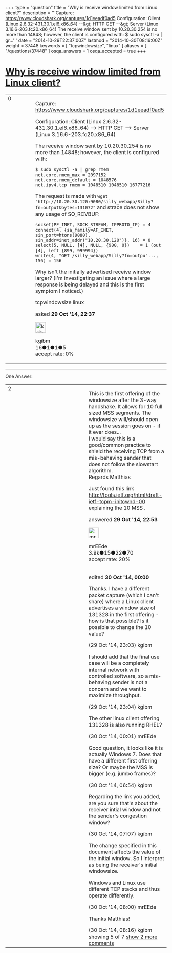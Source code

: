 +++
type = "question"
title = "Why is receive window limited from Linux client?"
description = '''Capture: https://www.cloudshark.org/captures/1d1eeadf0ad5 Configuration: Client (Linux 2.6.32-431.30.1.el6.x86_64) --&amp;gt; HTTP GET --&amp;gt; Server (Linux 3.16.6-203.fc20.x86_64) The receive window sent by 10.20.30.254 is no more than 14848; however, the client is configured with: $ sudo sysctl -a | gr...'''
date = "2014-10-29T22:37:00Z"
lastmod = "2014-10-30T08:16:00Z"
weight = 37448
keywords = [ "tcpwindowsize", "linux" ]
aliases = [ "/questions/37448" ]
osqa_answers = 1
osqa_accepted = true
+++

<div class="headNormal">

# [Why is receive window limited from Linux client?](/questions/37448/why-is-receive-window-limited-from-linux-client)

</div>

<div id="main-body">

<div id="askform">

<table id="question-table" style="width:100%;"><colgroup><col style="width: 50%" /><col style="width: 50%" /></colgroup><tbody><tr class="odd"><td style="width: 30px; vertical-align: top"><div class="vote-buttons"><span id="post-37448-upvote" class="ajax-command post-vote up" rel="nofollow" title="I like this post (click again to cancel)"> </span><div id="post-37448-score" class="post-score" title="current number of votes">0</div><span id="post-37448-downvote" class="ajax-command post-vote down" rel="nofollow" title="I dont like this post (click again to cancel)"> </span> <span id="favorite-mark" class="ajax-command favorite-mark" rel="nofollow" title="mark/unmark this question as favorite (click again to cancel)"> </span><div id="favorite-count" class="favorite-count"></div></div></td><td><div id="item-right"><div class="question-body"><p>Capture: <a href="https://www.cloudshark.org/captures/1d1eeadf0ad5">https://www.cloudshark.org/captures/1d1eeadf0ad5</a></p><p>Configuration: Client (Linux 2.6.32-431.30.1.el6.x86_64) --&gt; HTTP GET --&gt; Server (Linux 3.16.6-203.fc20.x86_64)</p><p>The receive window sent by 10.20.30.254 is no more than 14848; however, the client is configured with:</p><pre><code>$ sudo sysctl -a | grep rmem
net.core.rmem_max = 2097152
net.core.rmem_default = 1048576
net.ipv4.tcp_rmem = 1048510 1048510 16777216</code></pre><p>The request is made with <code>wget "http://10.20.30.120:9080/silly_webapp/Silly?fn=output&amp;bytes=131072"</code> and strace does not show any usage of SO_RCVBUF:</p><pre><code>socket(PF_INET, SOCK_STREAM, IPPROTO_IP) = 4
connect(4, {sa_family=AF_INET, sin_port=htons(9080), sin_addr=inet_addr(&quot;10.20.30.120&quot;)}, 16) = 0
select(5, NULL, [4], NULL, {900, 0})    = 1 (out [4], left {899, 999994})
write(4, &quot;GET /silly_webapp/Silly?fn=outpu&quot;..., 156) = 156</code></pre><p>Why isn't the initially advertised receive window larger? (I'm investigating an issue where a large response is being delayed and this is the first symptom I noticed.)</p></div><div id="question-tags" class="tags-container tags"><span class="post-tag tag-link-tcpwindowsize" rel="tag" title="see questions tagged &#39;tcpwindowsize&#39;">tcpwindowsize</span> <span class="post-tag tag-link-linux" rel="tag" title="see questions tagged &#39;linux&#39;">linux</span></div><div id="question-controls" class="post-controls"></div><div class="post-update-info-container"><div class="post-update-info post-update-info-user"><p>asked <strong>29 Oct '14, 22:37</strong></p><img src="https://secure.gravatar.com/avatar/22c069d7e35bcdeae3046090e5c307e8?s=32&amp;d=identicon&amp;r=g" class="gravatar" width="32" height="32" alt="kgibm&#39;s gravatar image" /><p><span>kgibm</span><br />
<span class="score" title="16 reputation points">16</span><span title="1 badges"><span class="badge1">●</span><span class="badgecount">1</span></span><span title="1 badges"><span class="silver">●</span><span class="badgecount">1</span></span><span title="5 badges"><span class="bronze">●</span><span class="badgecount">5</span></span><br />
<span class="accept_rate" title="Rate of the user&#39;s accepted answers">accept rate:</span> <span title="kgibm has no accepted answers">0%</span></p></div></div><div id="comments-container-37448" class="comments-container"></div><div id="comment-tools-37448" class="comment-tools"></div><div class="clear"></div><div id="comment-37448-form-container" class="comment-form-container"></div><div class="clear"></div></div></td></tr></tbody></table>

------------------------------------------------------------------------

<div class="tabBar">

<span id="sort-top"></span>

<div class="headQuestions">

One Answer:

</div>

</div>

<span id="37449"></span>

<div id="answer-container-37449" class="answer accepted-answer">

<table style="width:100%;"><colgroup><col style="width: 50%" /><col style="width: 50%" /></colgroup><tbody><tr class="odd"><td style="width: 30px; vertical-align: top"><div class="vote-buttons"><span id="post-37449-upvote" class="ajax-command post-vote up" rel="nofollow" title="I like this post (click again to cancel)"> </span><div id="post-37449-score" class="post-score" title="current number of votes">2</div><span id="post-37449-downvote" class="ajax-command post-vote down" rel="nofollow" title="I dont like this post (click again to cancel)"> </span> <span class="accept-answer on" rel="nofollow" title="kgibm has selected this answer as the correct answer"> </span></div></td><td><div class="item-right"><div class="answer-body"><p>This is the first offering of the windowsize after the 3-way handshake. It allows for 10 full sized MSS segments. The windowsize will/should open up as the session goes on - if it ever does...<br />
I would say this is a good/common practice to shield the receiving TCP from a mis-behaving sender that does not follow the slowstart algorithm.<br />
Regards Matthias</p><p>Just found this link <a href="http://tools.ietf.org/html/draft-ietf-tcpm-initcwnd-00">http://tools.ietf.org/html/draft-ietf-tcpm-initcwnd-00</a> explaining the 10 MSS .</p></div><div class="answer-controls post-controls"></div><div class="post-update-info-container"><div class="post-update-info post-update-info-user"><p>answered <strong>29 Oct '14, 22:53</strong></p><img src="https://secure.gravatar.com/avatar/5500bd1decb766660522dfb347eedc49?s=32&amp;d=identicon&amp;r=g" class="gravatar" width="32" height="32" alt="mrEEde&#39;s gravatar image" /><p><span>mrEEde</span><br />
<span class="score" title="3892 reputation points"><span>3.9k</span></span><span title="15 badges"><span class="badge1">●</span><span class="badgecount">15</span></span><span title="22 badges"><span class="silver">●</span><span class="badgecount">22</span></span><span title="70 badges"><span class="bronze">●</span><span class="badgecount">70</span></span><br />
<span class="accept_rate" title="Rate of the user&#39;s accepted answers">accept rate:</span> <span title="mrEEde has 48 accepted answers">20%</span> </br></br></p></div><div class="post-update-info post-update-info-edited"><p><span> edited <strong>30 Oct '14, 00:00</strong> </span></p></div></div><div id="comments-container-37449" class="comments-container"><span id="37450"></span><div id="comment-37450" class="comment"><div id="post-37450-score" class="comment-score"></div><div class="comment-text"><p>Thanks. I have a different packet capture (which I can't share) where a Linux client advertises a window size of 131328 in the first offering - how is that possible? Is it possible to change the 10 value?</p></div><div id="comment-37450-info" class="comment-info"><span class="comment-age">(29 Oct '14, 23:03)</span> <span class="comment-user userinfo">kgibm</span></div></div><span id="37451"></span><div id="comment-37451" class="comment"><div id="post-37451-score" class="comment-score"></div><div class="comment-text"><p>I should add that the final use case will be a completely internal network with controlled software, so a mis-behaving sender is not a concern and we want to maximize throughput.</p></div><div id="comment-37451-info" class="comment-info"><span class="comment-age">(29 Oct '14, 23:04)</span> <span class="comment-user userinfo">kgibm</span></div></div><span id="37454"></span><div id="comment-37454" class="comment"><div id="post-37454-score" class="comment-score"></div><div class="comment-text"><p>The other linux client offering 131328 is also running RHEL?</p></div><div id="comment-37454-info" class="comment-info"><span class="comment-age">(30 Oct '14, 00:01)</span> <span class="comment-user userinfo">mrEEde</span></div></div><span id="37459"></span><div id="comment-37459" class="comment"><div id="post-37459-score" class="comment-score"></div><div class="comment-text"><p>Good question, it looks like it is actually Windows 7. Does that have a different first offering size? Or maybe the MSS is bigger (e.g. jumbo frames)?</p></div><div id="comment-37459-info" class="comment-info"><span class="comment-age">(30 Oct '14, 06:54)</span> <span class="comment-user userinfo">kgibm</span></div></div><span id="37461"></span><div id="comment-37461" class="comment"><div id="post-37461-score" class="comment-score"></div><div class="comment-text"><p>Regarding the link you added, are you sure that's about the receiver intial window and not the sender's congestion window?</p></div><div id="comment-37461-info" class="comment-info"><span class="comment-age">(30 Oct '14, 07:07)</span> <span class="comment-user userinfo">kgibm</span></div></div><span id="37466"></span><div id="comment-37466" class="comment not_top_scorer"><div id="post-37466-score" class="comment-score"></div><div class="comment-text"><p>The change specified in this document affects the value of the initial window. So I interpret as being the receiver's initial windowsize.</p><p>Windows and Linux use different TCP stacks and thus operate differently.</p></div><div id="comment-37466-info" class="comment-info"><span class="comment-age">(30 Oct '14, 08:00)</span> <span class="comment-user userinfo">mrEEde</span></div></div><span id="37468"></span><div id="comment-37468" class="comment not_top_scorer"><div id="post-37468-score" class="comment-score"></div><div class="comment-text"><p>Thanks Matthias!</p></div><div id="comment-37468-info" class="comment-info"><span class="comment-age">(30 Oct '14, 08:16)</span> <span class="comment-user userinfo">kgibm</span></div></div></div><div id="comment-tools-37449" class="comment-tools"><span class="comments-showing"> showing 5 of 7 </span> <a href="#" class="show-all-comments-link">show 2 more comments</a></div><div class="clear"></div><div id="comment-37449-form-container" class="comment-form-container"></div><div class="clear"></div></div></td></tr></tbody></table>

</div>

<div class="paginator-container-left">

</div>

</div>

</div>

